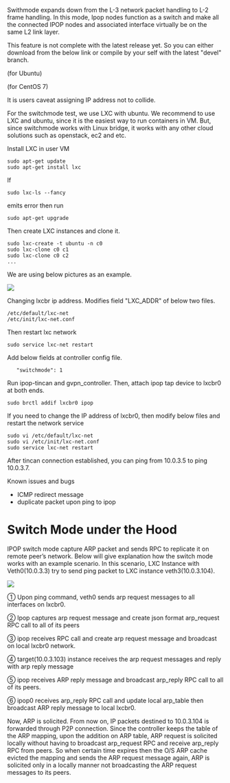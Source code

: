 Swithmode expands down from the L-3 network packet handling to L-2 frame handling. In this mode, Ipop nodes function as a switch and make all the connected IPOP nodes and associated interface virtually be on  the same L2 link layer. 

This feature is not complete with the latest release yet. So you can either download from the below link or compile by your self with the latest "devel" branch. 

(for Ubuntu)

(for CentOS 7)



It is users caveat assigning IP address not to collide. 

For the switchmode test, we use LXC with ubuntu.
We recommend to use LXC and ubuntu, since it is the easiest way to run containers in VM. But, since switchmode works with Linux bridge, it works with any other cloud solutions such as openstack, ec2 and etc. 

Install LXC in user VM

```
sudo apt-get update
sudo apt-get install lxc
```

If 
```
sudo lxc-ls --fancy
```
emits error then run

```
sudo apt-get upgrade
```
Then create LXC instances and clone it. 
```
sudo lxc-create -t ubuntu -n c0
sudo lxc-clone c0 c1
sudo lxc-clone c0 c2
...
```

We are using below pictures as an example. 

![](http://www.acis.ufl.edu/~xetron/ipop-project/switchmode.png)

Changing lxcbr ip address. Modifies field "LXC_ADDR" of below two files.

```
/etc/default/lxc-net
/etc/init/lxc-net.conf
```

Then restart lxc network

```
sudo service lxc-net restart
```

Add below fields at controller config file. 
```
   "switchmode": 1
```
Run ipop-tincan and gvpn_controller. 
Then, attach ipop tap device to lxcbr0 at both ends. 

```
sudo brctl addif lxcbr0 ipop
```

If you need to change the IP address of lxcbr0, then modify below files and restart the network service
```
sudo vi /etc/default/lxc-net
sudo vi /etc/init/lxc-net.conf
sudo service lxc-net restart
```

After tincan connection established, you can ping from 10.0.3.5 to ping 10.0.3.7.  


Known issues and bugs
 - ICMP redirect message
 - duplicate packet upon ping to ipop

# Switch Mode under the Hood

IPOP switch mode capture ARP packet and sends RPC to replicate it on remote peer’s network. Below will give explanation how the switch mode works with an example scenario. In this scenario, LXC Instance with Veth0(10.0.3.3) try to send ping packet to LXC instance veth3(10.0.3.104). 

![](http://www.acis.ufl.edu/~xetron/ipop-project/switchmode_underthehood.png)


① Upon ping command, veth0 sends arp request messages to all interfaces on lxcbr0.

② Ipop captures arp request message and create json format arp_request RPC call to all of its peers  

③ ipop receives RPC call and create arp request message and broadcast on local lxcbr0 network. 

④ target(10.0.3.103) instance receives the arp request messages and reply with arp reply message

⑤ ipop receives ARP reply message and broadcast arp_reply RPC call to all of its peers. 

⑥ ipop0 receives arp_reply RPC call and update local arp_table then broadcast ARP reply message to local lxcbr0. 

Now, ARP is solicited. From now on, IP packets destined to 10.0.3.104 is forwarded through P2P connection. Since the controller keeps the table of the ARP mapping, upon the addition on ARP table, ARP request is solicited locally without having to broadcast arp_request RPC and receive arp_reply RPC from peers. So when certain time expires then the O/S ARP cache evicted the mapping and sends the ARP request message again, ARP is solicited only in a locally manner not broadcasting the ARP request messages to its peers. 